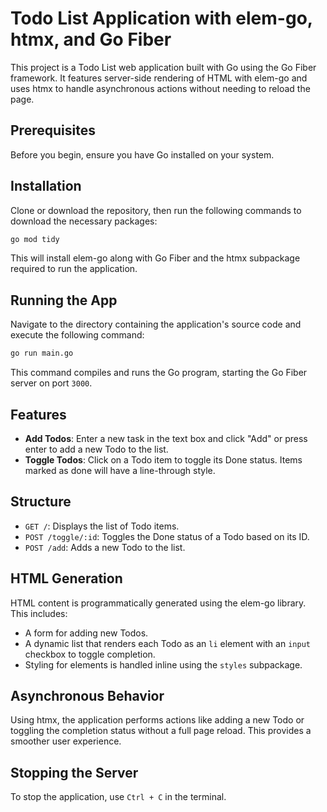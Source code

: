 # Todo List Application with elem-go, htmx, and Go Fiber

This project is a Todo List web application built with Go using the Go Fiber framework. It features server-side rendering of HTML with elem-go and uses htmx to handle asynchronous actions without needing to reload the page.

## Prerequisites

Before you begin, ensure you have Go installed on your system.

## Installation

Clone or download the repository, then run the following commands to download the necessary packages:

```bash
go mod tidy
```

This will install elem-go along with Go Fiber and the htmx subpackage required to run the application.

## Running the App

Navigate to the directory containing the application's source code and execute the following command:

```bash
go run main.go
```

This command compiles and runs the Go program, starting the Go Fiber server on port `3000`.

## Features

- **Add Todos**: Enter a new task in the text box and click "Add" or press enter to add a new Todo to the list.
- **Toggle Todos**: Click on a Todo item to toggle its Done status. Items marked as done will have a line-through style.

## Structure

- `GET /`: Displays the list of Todo items.
- `POST /toggle/:id`: Toggles the Done status of a Todo based on its ID.
- `POST /add`: Adds a new Todo to the list.

## HTML Generation

HTML content is programmatically generated using the elem-go library. This includes:

- A form for adding new Todos.
- A dynamic list that renders each Todo as an `li` element with an `input` checkbox to toggle completion.
- Styling for elements is handled inline using the `styles` subpackage.

## Asynchronous Behavior

Using htmx, the application performs actions like adding a new Todo or toggling the completion status without a full page reload. This provides a smoother user experience.

## Stopping the Server

To stop the application, use `Ctrl + C` in the terminal.